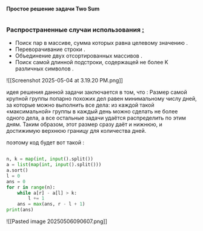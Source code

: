 

**Простое решение задачи Two Sum**

```pytho
```

### Распространенные случаи использования [:](https://ajay-dhangar.github.io/algo/docs/extra/algorithms/Two-Pointers/two-pointers#common-use-cases "Прямая ссылка на общие варианты использования:")

- Поиск пар в массиве, сумма которых равна целевому значению .
- Переворачивание строки .
- Объединение двух отсортированных массивов .
- Поиск самой длинной подстроки, содержащей не более K различных символов .



![[Screenshot 2025-05-04 at 3.19.20 PM.png]]

идея решения данной задачи заключается в том, что : 
Размер самой крупной группы попарно похожих дел равен минимальному числу дней, за которые можно выполнить все дела: из каждой такой «максимальной» группы в каждый день можно сделать не более одного дела, а все остальные задачи удаётся распределить по этим дням. Таким образом, этот размер сразу даёт и нижнюю, и достижимую верхнюю границу для количества дней.

поэтому код будет вот такой : 

```python

n, k = map(int, input().split())
a = list(map(int, input().split()))
a.sort()
l = 0
ans = 0
for r in range(n):
    while a[r] - a[l] > k:
        l += 1
    ans = max(ans, r - l + 1)
print(ans)


```




![[Pasted image 20250506090607.png]]